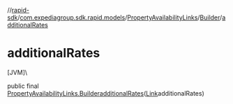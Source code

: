 //[rapid-sdk](../../../../index.md)/[com.expediagroup.sdk.rapid.models](../../index.md)/[PropertyAvailabilityLinks](../index.md)/[Builder](index.md)/[additionalRates](additional-rates.md)

# additionalRates

[JVM]\

public final [PropertyAvailabilityLinks.Builder](index.md)[additionalRates](additional-rates.md)([Link](../../-link/index.md)additionalRates)
